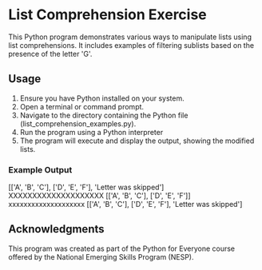 # List Comprehension Exercise
This Python program demonstrates various ways to manipulate lists using list comprehensions. It includes examples of filtering sublists based on the presence of the letter 'G'.

## Usage
1. Ensure you have Python installed on your system.
2. Open a terminal or command prompt.
3. Navigate to the directory containing the Python file (list_comprehension_examples.py).
4. Run the program using a Python interpreter
5. The program will execute and display the output, showing the modified lists.
### Example Output
[['A', 'B', 'C'], ['D', 'E', 'F'], 'Letter was skipped']
XXXXXXXXXXXXXXXXXXXX
[['A', 'B', 'C'], ['D', 'E', 'F']]
xxxxxxxxxxxxxxxxxxxx
[['A', 'B', 'C'], ['D', 'E', 'F'], 'Letter was skipped']

## Acknowledgments
This program was created as part of the Python for Everyone course offered by the National Emerging Skills Program (NESP).

